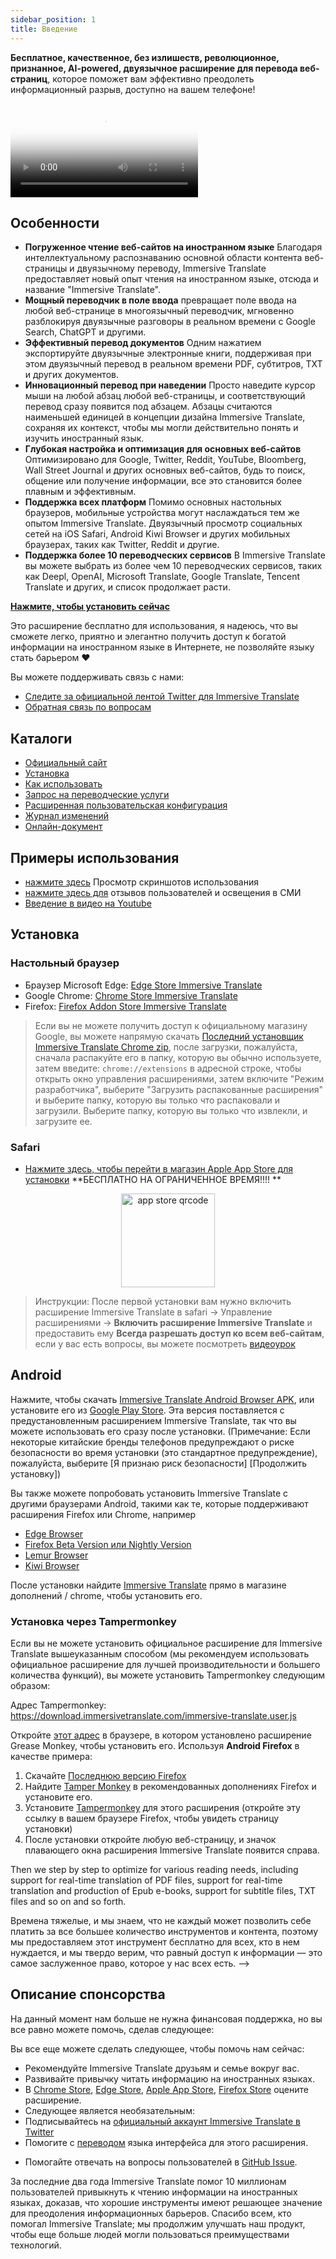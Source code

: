 ```yaml
---
sidebar_position: 1
title: Введение
---
```


**Бесплатное, качественное, без излишеств, революционное, признанное, AI-powered, двуязычное расширение для перевода веб-страниц**, которое поможет вам эффективно преодолеть информационный разрыв, доступно на вашем телефоне!

<video
  controls
  poster="https://immersivetranslate.com/assets/price/video-poster-en.png"
  src="https://s.immersivetranslate.com/assets/uploads/en-kefVSe.mp4"
/>

## Особенности

- **Погруженное чтение веб-сайтов на иностранном языке** Благодаря интеллектуальному распознаванию основной области контента веб-страницы и двуязычному переводу, Immersive Translate предоставляет новый опыт чтения на иностранном языке, отсюда и название "Immersive Translate".
- **Мощный переводчик в поле ввода** превращает поле ввода на любой веб-странице в многоязычный переводчик, мгновенно разблокируя двуязычные разговоры в реальном времени с Google Search, ChatGPT и другими.
- **Эффективный перевод документов** Одним нажатием экспортируйте двуязычные электронные книги, поддерживая при этом двуязычный перевод в реальном времени PDF, субтитров, TXT и других документов.
- **Инновационный перевод при наведении** Просто наведите курсор мыши на любой абзац любой веб-страницы, и соответствующий перевод сразу появится под абзацем. Абзацы считаются наименьшей единицей в концепции дизайна Immersive Translate, сохраняя их контекст, чтобы мы могли действительно понять и изучить иностранный язык.
- **Глубокая настройка и оптимизация для основных веб-сайтов** Оптимизировано для Google, Twitter, Reddit, YouTube, Bloomberg, Wall Street Journal и других основных веб-сайтов, будь то поиск, общение или получение информации, все это становится более плавным и эффективным.
- **Поддержка всех платформ** Помимо основных настольных браузеров, мобильные устройства могут наслаждаться тем же опытом Immersive Translate. Двуязычный просмотр социальных сетей на iOS Safari, Android Kiwi Browser и других мобильных браузерах, таких как Twitter, Reddit и другие.
- **Поддержка более 10 переводческих сервисов** В Immersive Translate вы можете выбрать из более чем 10 переводческих сервисов, таких как Deepl, OpenAI, Microsoft Translate, Google Translate, Tencent Translate и других, и список продолжает расти.

[**Нажмите, чтобы установить сейчас**](/docs/installation/)

Это расширение бесплатно для использования, я надеюсь, что вы сможете легко, приятно и элегантно получить доступ к богатой информации на иностранном языке в Интернете, не позволяйте языку стать барьером ❤️

Вы можете поддерживать связь с нами:

<!-- - [Подпишитесь на Immersive Translate по Email](https://immersivetranslate.substack.com/) Получайте последние обновления и (преимущества) своевременно. -->

- [Следите за официальной лентой Twitter для Immersive Translate](https://twitter.com/immersivetrans)
  <!-- - [Следите за каналом Telegram](https://t.me/immersivetranslate) Получайте последние новости! -->
  <!-- - [Присоединяйтесь к группе Telegram](https://t.me/+rq848Z09nehlOTgx), чтобы участвовать в обсуждениях функций. -->
- [Обратная связь по вопросам](https://github.com/immersive-translate/immersive-translate/issues/)

## Каталоги

- [Официальный сайт](https://immersivetranslate.com/en/?force=1)
- [Установка](/docs/installation/)
- [Как использовать](/docs/usage/)
- [Запрос на переводческие услуги](/docs/services/)
- [Расширенная пользовательская конфигурация](/docs/advanced/)
- [Журнал изменений](/docs/CHANGELOG/)
- [Онлайн-документ](/docs/)

## Примеры использования

<!-- - [Узнайте о изменениях, которые произошли с пользователем Сяо Чжан после месяца использования Immersive Translate](#user-xiao-zhangs-story) -->

- [нажмите здесь](/docs/usecase/) Просмотр скриншотов использования
- [нажмите здесь для](/docs/review/) отзывов пользователей и освещения в СМИ
- [Введение в видео на Youtube](https://www.youtube.com/watch?v=SHznc5kQCM4&ab_channel=ImmersiveTranslate)

## Установка

### Настольный браузер

- Браузер Microsoft Edge: [Edge Store Immersive Translate](https://microsoftedge.microsoft.com/addons/detail/amkbmndfnliijdhojkpoglbnaaahippg)
- Google Chrome: [Chrome Store Immersive Translate](https://chrome.google.com/webstore/detail/immersive-translate/bpoadfkcbjbfhfodiogcnhhhpibjhbnh)
- Firefox: [Firefox Addon Store Immersive Translate](https://addons.mozilla.org/firefox/addon/immersive-translate/)

> Если вы не можете получить доступ к официальному магазину Google, вы можете напрямую скачать [Последний установщик Immersive Translate Chrome zip](https://download.immersivetranslate.com/latest/chrome-immersive-translate.zip), после загрузки, пожалуйста, сначала распакуйте его в папку, которую вы обычно используете, затем введите: `chrome://extensions` в адресной строке, чтобы открыть окно управления расширениями, затем включите "Режим разработчика", выберите "Загрузить распакованные расширения" и выберите папку, которую вы только что распаковали и загрузили. Выберите папку, которую вы только что извлекли, и загрузите ее.

### Safari

- [Нажмите здесь, чтобы перейти в магазин Apple App Store для установки](https://apps.apple.com/app/immersive-translate/id6447957425) \*\*БЕСПЛАТНО НА ОГРАНИЧЕННОЕ ВРЕМЯ!!!! \*\*

<div align="center">
<img src="https://s.immersivetranslate.com/static/official-static/assets/immersive-app-store.png" width="150" alt="app store qrcode" />
</div>

> Инструкции: После первой установки вам нужно включить расширение Immersive Translate в safari -> Управление расширениями -> **Включить расширение Immersive Translate** и предоставить ему **Всегда разрешать доступ ко всем веб-сайтам**, если у вас есть вопросы, вы можете посмотреть [видеоурок](https://s.immersivetranslate.com/videos/ios_safari_turorial_en.mp4)

## Android

Нажмите, чтобы скачать [Immersive Translate Android Browser APK](https://immersivetranslate.com/android/), или установите его из [Google Play Store](https://play.google.com/store/apps/details?id=com.immersivetranslate.browser&utm_campaign=official). Эта версия поставляется с предустановленным расширением Immersive Translate, так что вы можете использовать его сразу после установки. (Примечание: Если некоторые китайские бренды телефонов предупреждают о риске безопасности во время установки (это стандартное предупреждение), пожалуйста, выберите [Я признаю риск безопасности] [Продолжить установку])

Вы также можете попробовать установить Immersive Translate с другими браузерами Android, такими как те, которые поддерживают расширения Firefox или Chrome, например

- [Edge Browser](https://www.microsoft.com/edge/emmx/immersivetranslatecollaboration)
- [Firefox Beta Version или Nightly Version](https://www.mozilla.org/firefox/channel/android/)
- [Lemur Browser](https://lemurbrowser.com/)
- [Kiwi Browser](https://kiwibrowser.com/)

После установки найдите [Immersive Translate](https://chrome.google.com/webstore/detail/immersive-translate/bpoadfkcbjbfhfodiogcnhhhpibjhbnh) прямо в магазине дополнений / chrome, чтобы установить его.

### Установка через Tampermonkey

Если вы не можете установить официальное расширение для Immersive Translate вышеуказанным способом (мы рекомендуем использовать официальное расширение для лучшей производительности и большего количества функций), вы можете установить Tampermonkey следующим образом:

Адрес Tampermonkey: https://download.immersivetranslate.com/immersive-translate.user.js

Откройте [этот адрес](https://download.immersivetranslate.com/immersive-translate.user.js) в браузере, в котором установлено расширение Grease Monkey, чтобы установить его. Используя **Android Firefox** в качестве примера:

1. Скачайте [Последнюю версию Firefox](https://www.mozilla.org/firefox/browsers/mobile/android/)
2. Найдите [Tamper Monkey](https://www.tampermonkey.net/) в рекомендованных дополнениях Firefox и установите его.
3. Установите [Tampermonkey](https://download.immersivetranslate.com/immersive-translate.user.js) для этого расширения (откройте эту ссылку в вашем браузере Firefox, чтобы увидеть страницу установки)
4. После установки откройте любую веб-страницу, и значок плавающего окна расширения Immersive Translate появится справа.

Then we step by step to optimize for various reading needs, including support for real-time translation of PDF files, support for real-time translation and production of Epub e-books, support for subtitle files, TXT files and so on and so forth.

Времена тяжелые, и мы знаем, что не каждый может позволить себе платить за все большее количество инструментов и контента, поэтому мы предоставляем этот инструмент бесплатно для всех, кто в нем нуждается, и мы твердо верим, что равный доступ к информации — это самое заслуженное право, которое у нас всех есть. -->

## Описание спонсорства

На данный момент нам больше не нужна финансовая поддержка, но вы все равно можете помочь, сделав следующее:

Вы все еще можете сделать следующее, чтобы помочь нам сейчас:

- Рекомендуйте Immersive Translate друзьям и семье вокруг вас.
- Развивайте привычку читать информацию на иностранных языках.
- В [Chrome Store](https://chrome.google.com/webstore/detail/immersive-translate/bpoadfkcbjbfhfodiogcnhhhpibjhbnh), [Edge Store](https://microsoftedge.microsoft.com/addons/detail/immersive-translate-web-/amkbmndfnliijdhojkpoglbnaaahippg), [Apple App Store](https://apps.apple.com/app/id6447957425), [Firefox Store](https://addons.mozilla.org/firefox/addon/immersive-translate/) оцените расширение.
- Следующее является необязательным:
  <!-- - Подпишитесь на [официальную рассылку Immersive Translate](https://immersivetranslate.substack.com/) -->
  <!-- - [Присоединяйтесь к каналу Telegram](https://t.me/immersivetranslate) -->
- Подписывайтесь на [официальный аккаунт Immersive Translate в Twitter](https://twitter.com/immersivetrans)
- Помогите с [переводом](https://crowdin.com/project/immersive-translate) языка интерфейса для этого расширения.
<!-- - Помогайте отвечать на вопросы пользователей в [группах Telegram](https://t.me/+rq848Z09nehlOTgx). -->
- Помогайте отвечать на вопросы пользователей в [GitHub Issue](https://github.com/immersive-translate/immersive-translate/issues).

За последние два года Immersive Translate помог 10 миллионам пользователей привыкнуть к чтению информации на иностранных языках, доказав, что хорошие инструменты имеют решающее значение для преодоления информационных барьеров. Спасибо всем, кто помогал Immersive Translate; мы продолжим улучшать наш продукт, чтобы еще больше людей могли пользоваться преимуществами технологий.
